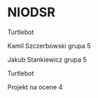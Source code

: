 # NIODSR
Turtlebot

Kamil Szczerbowski grupa 5

Jakub Stankiewicz grupa 5

Turtlebot

Projekt na ocene 4
